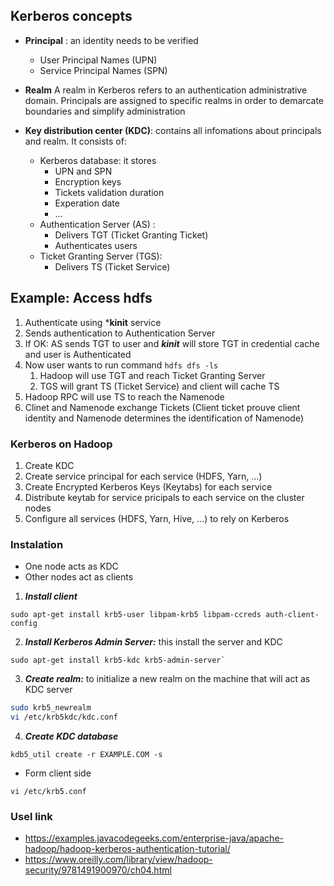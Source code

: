 ## Kerberos concepts 

* **Principal** : an identity needs to be verified 
	* User Principal Names (UPN)
	* Service Principal Names (SPN)


* **Realm** 
A realm in Kerberos refers to an authentication administrative domain. Principals are assigned to specific realms in order to demarcate boundaries and simplify administration

* **Key distribution center (KDC)**: contains all infomations about principals and realm. It consists of: 
    * Kerberos database: it stores  
        * UPN and SPN 
        * Encryption keys 
        * Tickets validation duration 
        * Experation date 
        * ...
	* Authentication Server (AS) : 
	    * Delivers TGT (Ticket Granting Ticket)
	    * Authenticates users 
	* Ticket Granting Server (TGS): 
	    * Delivers TS (Ticket Service)

## Example: Access hdfs 
1. Authenticate using ***kinit** service 
2. Sends authentication to Authentication Server
3. If OK: AS sends TGT to user and ***kinit*** will store TGT in credential cache and user is Authenticated 
4. Now user wants to run command ```hdfs dfs -ls ```
    1. Hadoop will use TGT and reach Ticket Granting Server
    2. TGS will grant TS (Ticket Service) and client will cache TS
5. Hadoop RPC will use TS to reach the Namenode 
6. Clinet and Namenode exchange Tickets (Client ticket prouve client identity and Namenode determines the identification of Namenode)

### Kerberos on Hadoop 

1.  Create KDC 
2.  Create service principal for each service (HDFS, Yarn, ...) 
3.  Create Encrypted Kerberos Keys (Keytabs) for each service 
4.  Distribute keytab for service pricipals to each service on the cluster nodes 
5.  Configure all services (HDFS, Yarn, Hive, ...) to rely on Kerberos 


### Instalation
- One node acts as KDC 
- Other nodes act as clients 

1. ***Install client*** 
```
sudo apt-get install krb5-user libpam-krb5 libpam-ccreds auth-client-config

```

2. ***Install Kerberos Admin Server:*** this install the server and KDC 
```
sudo apt-get install krb5-kdc krb5-admin-server`
```

3. ***Create realm:*** to initialize a new realm on the machine that will act as KDC server

```bash
sudo krb5_newrealm
vi /etc/krb5kdc/kdc.conf
```

4. ***Create KDC database***
```
kdb5_util create -r EXAMPLE.COM -s
```


* Form client side 

```
vi /etc/krb5.conf
```

### Usel link

- https://examples.javacodegeeks.com/enterprise-java/apache-hadoop/hadoop-kerberos-authentication-tutorial/
- https://www.oreilly.com/library/view/hadoop-security/9781491900970/ch04.html

